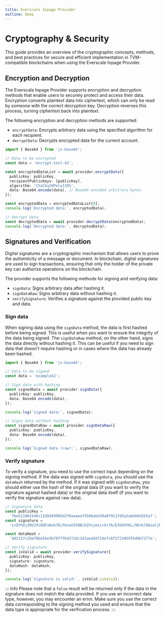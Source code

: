 ```yaml
---
title: Everscale Inpage Provider
outline: deep
---
```


# Cryptography & Security

This guide provides an overview of the cryptographic concepts, methods, and best practices for secure and efficient implementation in TVM-compatible blockchains when using the Everscale Inpage Provider.

## Encryption and Decryption

The Everscale Inpage Provider supports encryption and decryption methods that enable users to securely protect and access their data. Encryption converts plaintext data into ciphertext, which can only be read by someone with the correct decryption key. Decryption reverses this process, turning ciphertext back into plaintext.

The following encryption and decryption methods are supported:

- `encryptData`: Encrypts arbitrary data using the specified algorithm for each recipient.
- `decryptData`: Decrypts encrypted data for the current account.

```typescript
import { Base64 } from 'js-base64';

// Data to be encrypted
const data = 'encrypt-test-42';

const encryptedDataList = await provider.encryptData({
  publicKey: publicKey,
  recipientPublicKeys: [publicKey],
  algorithm: 'ChaCha20Poly1305',
  data: Base64.encode(data), // Base64 encoded arbitrary bytes
});

const encryptedData = encryptedDataList[0];
console.log(`Encrypted data:`, encryptedData);

// Decrypt data
const decryptedData = await provider.decryptData(encryptedData);
console.log(`Decrypted data:`, decryptedData);
```

<EncryptDecryptComponent />

## Signatures and Verification

Digital signatures are a cryptographic mechanism that allows users to prove the authenticity of a message or document. In blockchain, digital signatures are used to sign transactions, ensuring that only the holder of the private key can authorize operations on the blockchain.

The provider supports the following methods for signing and verifying data:

- `signData`: Signs arbitrary data after hashing it.
- `signDataRaw`: Signs arbitrary data without hashing it.
- `verifySignature`: Verifies a signature against the provided public key and data.

### Sign data

When signing data using the `signData` method, the data is first hashed before being signed. This is useful when you want to ensure the integrity of the data being signed. The `signDataRaw` method, on the other hand, signs the data directly without hashing it. This can be useful if you need to sign data that doesn't require hashing or in cases where the data has already been hashed.

```typescript
import { Base64 } from 'js-base64';

// Data to be signed
const data = 'example42';

// Sign data with hashing
const signedData = await provider.signData({
  publicKey: publicKey,
  data: Base64.encode(data),
});

console.log(`Signed data:`, signedData);

// Signs data without hashing
const signedDataRaw = await provider.signDataRaw({
  publicKey: publicKey,
  data: Base64.encode(data),
});

console.log(`Signed data (raw):`, signedDataRaw);
```

<SignDataComponent />

### Verify signature

To verify a signature, you need to use the correct input depending on the signing method. If the data was signed with `signData`, you should use the `dataHash` returned by the method. If it was signed with `signDataRaw`, you should either use the hash of the original data (if you want to verify the signature against hashed data) or the original data itself (if you want to verify the signature against raw data).

```typescript
// Signature data
const publicKey =
  'fbe51100154bc12d9269905d2f9aaaea75588ab439a8f911fd5a2adeb6d2b5a7';
const signature =
  'L+QYhOjZNVJXcOQFa6nb7ELPenwX3VQBibZVxjmis+k+fA/E3G0thKL/98+klD6swljMHwB/PMirIinoVYw9Cg==';

const dataHash =
  '9d2157c26e70bd16e3b70f7fb4373dc1d1aedddf24efcbf27234597b40bf277e';

// Verify signature
const isValid = await provider.verifySignature({
  publicKey: publicKey,
  signature: signature,
  dataHash: dataHash,
});

console.log(`Signature is valid:`, isValid.isValid);
```

<VerifySignComponent />

::: info
Please note that a `false` result will be returned only if the data in the signature does not match the data provided. If you use an incorrect data type, however, you may encounter an error. Make sure you use the correct data corresponding to the signing method you used and ensure that the data type is appropriate for the verification process.
:::
